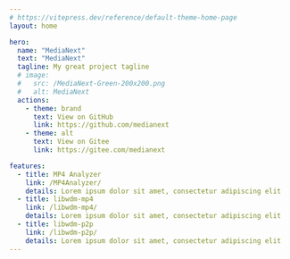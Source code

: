 ```yaml
---
# https://vitepress.dev/reference/default-theme-home-page
layout: home

hero:
  name: "MediaNext"
  text: "MediaNext"
  tagline: My great project tagline
  # image:
  #   src: /MediaNext-Green-200x200.png
  #   alt: MediaNext
  actions:
    - theme: brand
      text: View on GitHub
      link: https://github.com/medianext
    - theme: alt
      text: View on Gitee
      link: https://gitee.com/medianext

features:
  - title: MP4 Analyzer
    link: /MP4Analyzer/
    details: Lorem ipsum dolor sit amet, consectetur adipiscing elit
  - title: libwdm-mp4
    link: /libwdm-mp4/
    details: Lorem ipsum dolor sit amet, consectetur adipiscing elit
  - title: libwdm-p2p
    link: /libwdm-p2p/
    details: Lorem ipsum dolor sit amet, consectetur adipiscing elit
---
```


